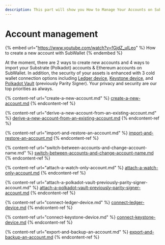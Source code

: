 ```yaml
---
description: This part will show you How to Manage Your Accounts on SubWallet.
---
```


# Account management

{% embed url="https://www.youtube.com/watch?v=fGjdZ_uILeo" %}
How to create a new account with SubWallet
{% endembed %}

At the moment, there are 2 ways to create new accounts and 4 ways to import your Substrate (Polkadot) accounts & Ethereum accounts on SubWallet. In addition, the security of your assets is enhanced with 3 cold wallet connection options including [Ledger device](connect-ledger-device.md), [Keystone device](connect-keystone-device.md), and [Polkadot Vault](attach-a-polkadot-vault-previously-parity-signer-account.md) (previously Parity Signer). Your privacy and security are our top priorities as always.

{% content-ref url="create-a-new-account.md" %}
[create-a-new-account.md](create-a-new-account.md)
{% endcontent-ref %}

{% content-ref url="derive-a-new-account-from-an-existing-account.md" %}
[derive-a-new-account-from-an-existing-account.md](derive-a-new-account-from-an-existing-account.md)
{% endcontent-ref %}

{% content-ref url="import-and-restore-an-account.md" %}
[import-and-restore-an-account.md](import-and-restore-an-account.md)
{% endcontent-ref %}

{% content-ref url="switch-between-accounts-and-change-account-name.md" %}
[switch-between-accounts-and-change-account-name.md](switch-between-accounts-and-change-account-name.md)
{% endcontent-ref %}

{% content-ref url="attach-a-watch-only-account.md" %}
[attach-a-watch-only-account.md](attach-a-watch-only-account.md)
{% endcontent-ref %}

{% content-ref url="attach-a-polkadot-vault-previously-parity-signer-account.md" %}
[attach-a-polkadot-vault-previously-parity-signer-account.md](attach-a-polkadot-vault-previously-parity-signer-account.md)
{% endcontent-ref %}

{% content-ref url="connect-ledger-device.md" %}
[connect-ledger-device.md](connect-ledger-device.md)
{% endcontent-ref %}

{% content-ref url="connect-keystone-device.md" %}
[connect-keystone-device.md](connect-keystone-device.md)
{% endcontent-ref %}

{% content-ref url="export-and-backup-an-account.md" %}
[export-and-backup-an-account.md](export-and-backup-an-account.md)
{% endcontent-ref %}

